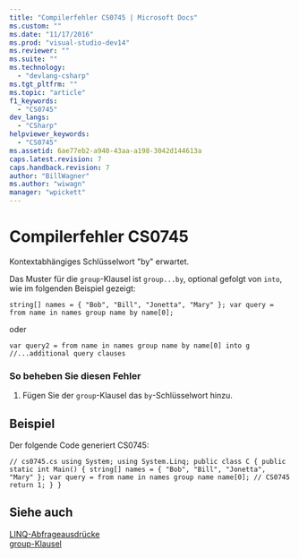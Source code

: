 ```yaml
---
title: "Compilerfehler CS0745 | Microsoft Docs"
ms.custom: ""
ms.date: "11/17/2016"
ms.prod: "visual-studio-dev14"
ms.reviewer: ""
ms.suite: ""
ms.technology: 
  - "devlang-csharp"
ms.tgt_pltfrm: ""
ms.topic: "article"
f1_keywords: 
  - "CS0745"
dev_langs: 
  - "CSharp"
helpviewer_keywords: 
  - "CS0745"
ms.assetid: 6ae77eb2-a940-43aa-a198-3042d144613a
caps.latest.revision: 7
caps.handback.revision: 7
author: "BillWagner"
ms.author: "wiwagn"
manager: "wpickett"
---
```

# Compilerfehler CS0745
Kontextabhängiges Schlüsselwort "by" erwartet.  
  
 Das Muster für die `group`\-Klausel ist `group...by`, optional gefolgt von `into`, wie im folgenden Beispiel gezeigt:  
  
```  
string[] names = { "Bob", "Bill", "Jonetta", "Mary" }; var query = from name in names group name by name[0];  
```  
  
 oder  
  
```  
var query2 = from name in names group name by name[0] into g //...additional query clauses  
```  
  
### So beheben Sie diesen Fehler  
  
1.  Fügen Sie der `group`\-Klausel das `by`\-Schlüsselwort hinzu.  
  
## Beispiel  
 Der folgende Code generiert CS0745:  
  
```  
// cs0745.cs using System; using System.Linq; public class C { public static int Main() { string[] names = { "Bob", "Bill", "Jonetta", "Mary" }; var query = from name in names group name name[0]; // CS0745 return 1; } }  
```  
  
## Siehe auch  
 [LINQ\-Abfrageausdrücke](../../csharp/programming-guide/linq-query-expressions/index.md)   
 [group\-Klausel](../../csharp/language-reference/keywords/group-clause.md)